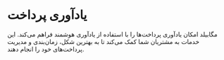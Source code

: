 # یادآوری پرداخت

مگابیلد امکان یادآوری پرداخت‌ها را با استفاده از یادآوری هوشمند فراهم می‌کند. این خدمات به مشتریان شما کمک می‌کند تا به بهترین شکل، زمان‌بندی و مدیریت پرداخت‌های خود را انجام دهند.
